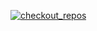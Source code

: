 [![checkout_repos](https://github.com/darmori/ck/actions/workflows/checkout_repos.yml/badge.svg)](https://github.com/darmori/ck/actions/workflows/checkout_repos.yml)
